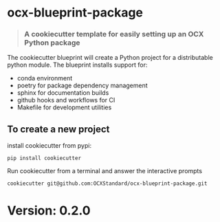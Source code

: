 # ocx-blueprint-package
> ### A cookiecutter template for easily setting up an OCX Python package

The cookiecutter blueprint will create  a Python project for a distributable python module.
The blueprint installs  support for:
 - conda environment
 - poetry for package dependency management
 - sphinx for documentation builds
 - github hooks and workflows for CI
 - Makefile for development utilities

## To create a new project

install cookiecutter from pypi:
````commandline
pip install cookiecutter
````
Run cookiecutter from a terminal and answer the interactive prompts

````commandline
cookiecutter git@github.com:OCXStandard/ocx-blueprint-package.git
````

# Version: 0.2.0
